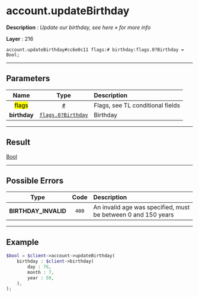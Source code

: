 # account.updateBirthday

**Description** : *Update our birthday, see here &raquo; for more info*

**Layer** : 216

```tl
account.updateBirthday#cc6e0c11 flags:# birthday:flags.0?Birthday = Bool;
```

---

## Parameters

| Name | Type | Description |
| :---: | :---: | :--- |
| <mark>flags</mark> | [`#`](type/#) | Flags, see TL conditional fields |
| **birthday** | [`flags.0?Birthday`](type/Birthday) | Birthday |

---

## Result

[Bool](type/Bool)

---

## Possible Errors

| Type | Code | Description |
| :---: | :---: | :--- |
| **BIRTHDAY_INVALID** | `400` | An invalid age was specified, must be between 0 and 150 years |

---

## Example

```php
$bool = $client->account->updateBirthday(
	birthday : $client->birthday(
		day : 76,
		month : 7,
		year : 59,
	),
);
```